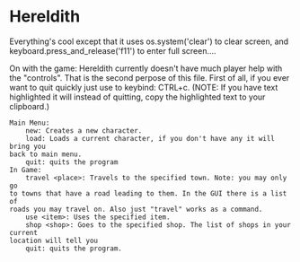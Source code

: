 # Hereldith

Everything's cool except that it uses os.system('clear') to clear screen, and keyboard.press_and_release('f11') to enter full screen....


On with the game:
	Hereldith currently doesn't have much player help with the "controls". That is
	the second perpose of this file. First of all, if you ever want to quit quickly
	just use to keybind: CTRL+c. (NOTE: If you have text highlighted it will instead
	of quitting, copy the highlighted text to your clipboard.)

	Main Menu:
		new: Creates a new character.
		load: Loads a current character, if you don't have any it will bring you
	back to main menu.
		quit: quits the program
	In Game:
		travel <place>: Travels to the specified town. Note: you may only go
	to towns that have a road leading to them. In the GUI there is a list of
	roads you may travel on. Also just "travel" works as a command.
		use <item>: Uses the specified item.
		shop <shop>: Goes to the specified shop. The list of shops in your current
	location will tell you
		quit: quits the program.

